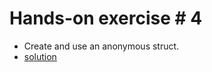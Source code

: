 # Hands-on exercise # 4

* Create and use an anonymous struct.
* [solution](https://play.golang.org/p/otBHFs-lPp)
